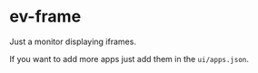 # ev-frame
Just a monitor displaying iframes.

If you want to add more apps just add them in the `ui/apps.json`.